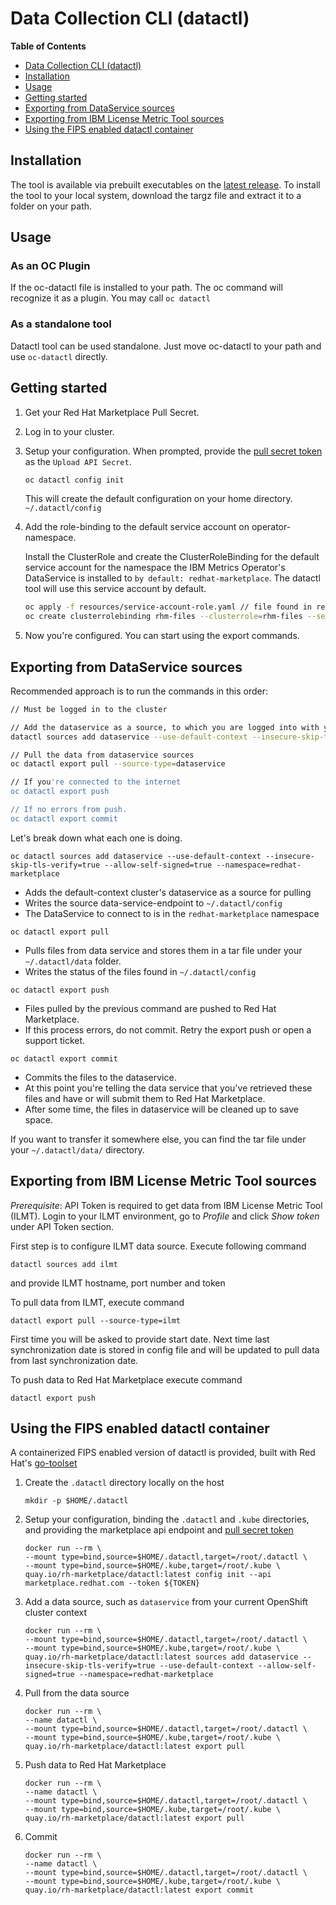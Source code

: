 # Data Collection CLI (datactl)

<!-- markdown-toc start - Don't edit this section. Run M-x markdown-toc-refresh-toc -->

**Table of Contents**

- [Data Collection CLI (datactl)](#red-hat-marketplace-control-cli-datactl)
- [Installation](#installation)
- [Usage](#usage)
- [Getting started](#getting-started)
- [Exporting from DataService sources](#exporting-from-dataservice-sources)
- [Exporting from IBM License Metric Tool sources](#exporting-from-ibm-license-metric-tool-sources)
- [Using the FIPS enabled datactl container](#using-the-fips-enabled-datactl-container)

<!-- markdown-toc end -->

## Installation

The tool is available via prebuilt executables on the [latest release](https://github.com/redhat-marketplace/datactl/releases/latest).
To install the tool to your local system, download the targz file and
extract it to a folder on your path.

## Usage

### As an OC Plugin

If the oc-datactl file is installed to your path. The oc command will recognize it as a plugin. You may
call `oc datactl`

### As a standalone tool

Datactl tool can be used standalone. Just move oc-datactl to your path and use `oc-datactl` directly.

## Getting started

1. Get your Red Hat Marketplace Pull Secret.

2. Log in to your cluster.

3. Setup your configuration. When prompted, provide the [pull secret token](https://marketplace.redhat.com/) as the `Upload API Secret`.

   ```sh
   oc datactl config init
   ```

   This will create the default configuration on your home directory. `~/.datactl/config`

4. Add the role-binding to the default service account on operator-namespace.

   Install the ClusterRole and create the ClusterRoleBinding for the default service account for the namespace the IBM Metrics Operator's 
   DataService is installed to `by default: redhat-marketplace`. The datactl tool will use this service account by default.

   ```sh
   oc apply -f resources/service-account-role.yaml // file found in release
   oc create clusterrolebinding rhm-files --clusterrole=rhm-files --serviceaccount=redhat-marketplace:default
   ```

5. Now you're configured. You can start using the export commands.

## Exporting from DataService sources

Recommended approach is to run the commands in this order:

```sh
// Must be logged in to the cluster

// Add the dataservice as a source, to which you are logged into with your current context
datactl sources add dataservice --use-default-context --insecure-skip-tls-verify=true --allow-self-signed=true --namespace=redhat-marketplace

// Pull the data from dataservice sources
oc datactl export pull --source-type=dataservice

// If you're connected to the internet
oc datactl export push

// If no errors from push.
oc datactl export commit
```

Let's break down what each one is doing.

`oc datactl sources add dataservice --use-default-context --insecure-skip-tls-verify=true --allow-self-signed=true --namespace=redhat-marketplace`

- Adds the default-context cluster's dataservice as a source for pulling
- Writes the source data-service-endpoint to `~/.datactl/config`
- The DataService to connect to is in the `redhat-marketplace` namespace

`oc datactl export pull`

- Pulls files from data service and stores them in a tar file under your `~/.datactl/data` folder.
- Writes the status of the files found in `~/.datactl/config`

`oc datactl export push`

- Files pulled by the previous command are pushed to Red Hat Marketplace.
- If this process errors, do not commit. Retry the export push or open a support ticket.

`oc datactl export commit`

- Commits the files to the dataservice.
- At this point you're telling the data service that you've retrieved these files and have or will submit them to Red Hat Marketplace.
- After some time, the files in dataservice will be cleaned up to save space.

If you want to transfer it somewhere else, you can find the tar file under your `~/.datactl/data/` directory.

## Exporting from IBM License Metric Tool sources

_Prerequisite_: API Token is required to get data from IBM License Metric Tool (ILMT). Login to your ILMT environment, go to _Profile_ and click _Show token_ under API Token section.

First step is to configure ILMT data source. Execute following command

`datactl sources add ilmt`

and provide ILMT hostname, port number and token

To pull data from ILMT, execute command

`datactl export pull --source-type=ilmt`

First time you will be asked to provide start date. Next time last synchronization date is stored in config file and will be updated to pull data from last synchronization date.

To push data to Red Hat Marketplace execute command

`datactl export push`

## Using the FIPS enabled datactl container

A containerized FIPS enabled version of datactl is provided, built with Red Hat's [go-toolset](https://developers.redhat.com/articles/2022/05/31/your-go-application-fips-compliant)


1. Create the `.datactl` directory locally on the host
   ```
   mkdir -p $HOME/.datactl
   ```
2. Setup your configuration, binding the `.datactl` and `.kube` directories, and providing the marketplace api endpoint and [pull secret token](https://marketplace.redhat.com/en-us/account/keys)
   ```
   docker run --rm \
   --mount type=bind,source=$HOME/.datactl,target=/root/.datactl \
   --mount type=bind,source=$HOME/.kube,target=/root/.kube \
   quay.io/rh-marketplace/datactl:latest config init --api marketplace.redhat.com --token ${TOKEN}
   ```
3. Add a data source, such as `dataservice` from your current OpenShift cluster context
   ```
   docker run --rm \
   --mount type=bind,source=$HOME/.datactl,target=/root/.datactl \
   --mount type=bind,source=$HOME/.kube,target=/root/.kube \
   quay.io/rh-marketplace/datactl:latest sources add dataservice --insecure-skip-tls-verify=true --use-default-context --allow-self-signed=true --namespace=redhat-marketplace
   ```
4. Pull from the data source
   ```
   docker run --rm \
   --name datactl \
   --mount type=bind,source=$HOME/.datactl,target=/root/.datactl \
   --mount type=bind,source=$HOME/.kube,target=/root/.kube \
   quay.io/rh-marketplace/datactl:latest export pull
   ```
5. Push data to Red Hat Marketplace
   ```
   docker run --rm \
   --name datactl \
   --mount type=bind,source=$HOME/.datactl,target=/root/.datactl \
   --mount type=bind,source=$HOME/.kube,target=/root/.kube \
   quay.io/rh-marketplace/datactl:latest export pull
   ```
6. Commit
   ```
   docker run --rm \
   --name datactl \
   --mount type=bind,source=$HOME/.datactl,target=/root/.datactl \
   --mount type=bind,source=$HOME/.kube,target=/root/.kube \
   quay.io/rh-marketplace/datactl:latest export commit
  ```
